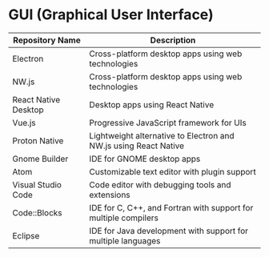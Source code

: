 # GUI (Graphical User Interface)

| Repository Name      | Description                                                      |
| -------------------- | ---------------------------------------------------------------- |
| Electron             | Cross-platform desktop apps using web technologies               |
| NW.js                | Cross-platform desktop apps using web technologies               |
| React Native Desktop | Desktop apps using React Native                                  |
| Vue.js               | Progressive JavaScript framework for UIs                         |
| Proton Native        | Lightweight alternative to Electron and NW.js using React Native |
| Gnome Builder        | IDE for GNOME desktop apps                                       |
| Atom                 | Customizable text editor with plugin support                     |
| Visual Studio Code   | Code editor with debugging tools and extensions                  |
| Code::Blocks         | IDE for C, C++, and Fortran with support for multiple compilers  |
| Eclipse              | IDE for Java development with support for multiple languages     |